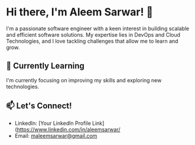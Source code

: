 # Hi there, I'm Aleem Sarwar! 👋

I'm a passionate software engineer with a keen interest in building scalable and efficient software solutions. My expertise lies in DevOps and Cloud Technologies, and I love tackling challenges that allow me to learn and grow.

## 🌱 Currently Learning

I'm currently focusing on improving my skills and exploring new technologies.

## 📫 Let's Connect!

- LinkedIn: [Your LinkedIn Profile Link](https://www.linkedin.com/in/aleemsarwar/
- Email: maleemsarwar@gmail.com
